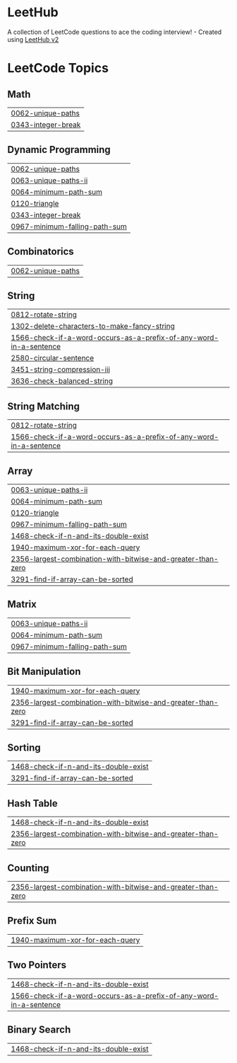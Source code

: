 # LeetHub
A collection of LeetCode questions to ace the coding interview! - Created using [LeetHub v2](https://github.com/arunbhardwaj/LeetHub-2.0)

<!---LeetCode Topics Start-->
# LeetCode Topics
## Math
|  |
| ------- |
| [0062-unique-paths](https://github.com/lokeshsk1/LeetHub/tree/master/0062-unique-paths) |
| [0343-integer-break](https://github.com/lokeshsk1/LeetHub/tree/master/0343-integer-break) |
## Dynamic Programming
|  |
| ------- |
| [0062-unique-paths](https://github.com/lokeshsk1/LeetHub/tree/master/0062-unique-paths) |
| [0063-unique-paths-ii](https://github.com/lokeshsk1/LeetHub/tree/master/0063-unique-paths-ii) |
| [0064-minimum-path-sum](https://github.com/lokeshsk1/LeetHub/tree/master/0064-minimum-path-sum) |
| [0120-triangle](https://github.com/lokeshsk1/LeetHub/tree/master/0120-triangle) |
| [0343-integer-break](https://github.com/lokeshsk1/LeetHub/tree/master/0343-integer-break) |
| [0967-minimum-falling-path-sum](https://github.com/lokeshsk1/LeetHub/tree/master/0967-minimum-falling-path-sum) |
## Combinatorics
|  |
| ------- |
| [0062-unique-paths](https://github.com/lokeshsk1/LeetHub/tree/master/0062-unique-paths) |
## String
|  |
| ------- |
| [0812-rotate-string](https://github.com/lokeshsk1/LeetHub/tree/master/0812-rotate-string) |
| [1302-delete-characters-to-make-fancy-string](https://github.com/lokeshsk1/LeetHub/tree/master/1302-delete-characters-to-make-fancy-string) |
| [1566-check-if-a-word-occurs-as-a-prefix-of-any-word-in-a-sentence](https://github.com/lokeshsk1/LeetHub/tree/master/1566-check-if-a-word-occurs-as-a-prefix-of-any-word-in-a-sentence) |
| [2580-circular-sentence](https://github.com/lokeshsk1/LeetHub/tree/master/2580-circular-sentence) |
| [3451-string-compression-iii](https://github.com/lokeshsk1/LeetHub/tree/master/3451-string-compression-iii) |
| [3636-check-balanced-string](https://github.com/lokeshsk1/LeetHub/tree/master/3636-check-balanced-string) |
## String Matching
|  |
| ------- |
| [0812-rotate-string](https://github.com/lokeshsk1/LeetHub/tree/master/0812-rotate-string) |
| [1566-check-if-a-word-occurs-as-a-prefix-of-any-word-in-a-sentence](https://github.com/lokeshsk1/LeetHub/tree/master/1566-check-if-a-word-occurs-as-a-prefix-of-any-word-in-a-sentence) |
## Array
|  |
| ------- |
| [0063-unique-paths-ii](https://github.com/lokeshsk1/LeetHub/tree/master/0063-unique-paths-ii) |
| [0064-minimum-path-sum](https://github.com/lokeshsk1/LeetHub/tree/master/0064-minimum-path-sum) |
| [0120-triangle](https://github.com/lokeshsk1/LeetHub/tree/master/0120-triangle) |
| [0967-minimum-falling-path-sum](https://github.com/lokeshsk1/LeetHub/tree/master/0967-minimum-falling-path-sum) |
| [1468-check-if-n-and-its-double-exist](https://github.com/lokeshsk1/LeetHub/tree/master/1468-check-if-n-and-its-double-exist) |
| [1940-maximum-xor-for-each-query](https://github.com/lokeshsk1/LeetHub/tree/master/1940-maximum-xor-for-each-query) |
| [2356-largest-combination-with-bitwise-and-greater-than-zero](https://github.com/lokeshsk1/LeetHub/tree/master/2356-largest-combination-with-bitwise-and-greater-than-zero) |
| [3291-find-if-array-can-be-sorted](https://github.com/lokeshsk1/LeetHub/tree/master/3291-find-if-array-can-be-sorted) |
## Matrix
|  |
| ------- |
| [0063-unique-paths-ii](https://github.com/lokeshsk1/LeetHub/tree/master/0063-unique-paths-ii) |
| [0064-minimum-path-sum](https://github.com/lokeshsk1/LeetHub/tree/master/0064-minimum-path-sum) |
| [0967-minimum-falling-path-sum](https://github.com/lokeshsk1/LeetHub/tree/master/0967-minimum-falling-path-sum) |
## Bit Manipulation
|  |
| ------- |
| [1940-maximum-xor-for-each-query](https://github.com/lokeshsk1/LeetHub/tree/master/1940-maximum-xor-for-each-query) |
| [2356-largest-combination-with-bitwise-and-greater-than-zero](https://github.com/lokeshsk1/LeetHub/tree/master/2356-largest-combination-with-bitwise-and-greater-than-zero) |
| [3291-find-if-array-can-be-sorted](https://github.com/lokeshsk1/LeetHub/tree/master/3291-find-if-array-can-be-sorted) |
## Sorting
|  |
| ------- |
| [1468-check-if-n-and-its-double-exist](https://github.com/lokeshsk1/LeetHub/tree/master/1468-check-if-n-and-its-double-exist) |
| [3291-find-if-array-can-be-sorted](https://github.com/lokeshsk1/LeetHub/tree/master/3291-find-if-array-can-be-sorted) |
## Hash Table
|  |
| ------- |
| [1468-check-if-n-and-its-double-exist](https://github.com/lokeshsk1/LeetHub/tree/master/1468-check-if-n-and-its-double-exist) |
| [2356-largest-combination-with-bitwise-and-greater-than-zero](https://github.com/lokeshsk1/LeetHub/tree/master/2356-largest-combination-with-bitwise-and-greater-than-zero) |
## Counting
|  |
| ------- |
| [2356-largest-combination-with-bitwise-and-greater-than-zero](https://github.com/lokeshsk1/LeetHub/tree/master/2356-largest-combination-with-bitwise-and-greater-than-zero) |
## Prefix Sum
|  |
| ------- |
| [1940-maximum-xor-for-each-query](https://github.com/lokeshsk1/LeetHub/tree/master/1940-maximum-xor-for-each-query) |
## Two Pointers
|  |
| ------- |
| [1468-check-if-n-and-its-double-exist](https://github.com/lokeshsk1/LeetHub/tree/master/1468-check-if-n-and-its-double-exist) |
| [1566-check-if-a-word-occurs-as-a-prefix-of-any-word-in-a-sentence](https://github.com/lokeshsk1/LeetHub/tree/master/1566-check-if-a-word-occurs-as-a-prefix-of-any-word-in-a-sentence) |
## Binary Search
|  |
| ------- |
| [1468-check-if-n-and-its-double-exist](https://github.com/lokeshsk1/LeetHub/tree/master/1468-check-if-n-and-its-double-exist) |
<!---LeetCode Topics End-->